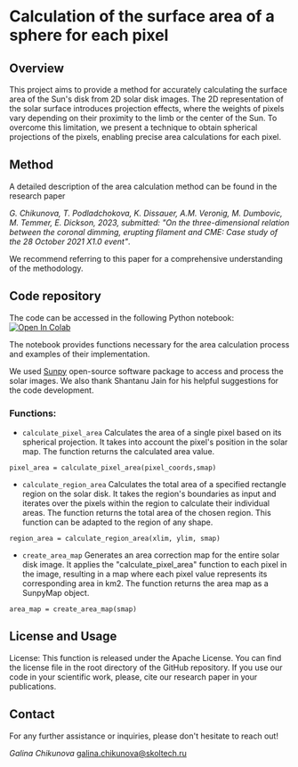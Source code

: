 # Calculation of the surface area of a sphere for each pixel

## Overview

This project aims to provide a method for accurately calculating the surface area of the Sun's disk from 2D solar disk images. The 2D representation of the solar surface introduces projection effects, where the weights of pixels vary depending on their proximity to the limb or the center of the Sun. To overcome this limitation, we present a technique to obtain spherical projections of the pixels, enabling precise area calculations for each pixel.

## Method

A detailed description of the area calculation method can be found in the research paper 

*G. Chikunova, T. Podladchokova, K. Dissauer, A.M. Veronig, M. Dumbovic, M. Temmer, E. Dickson, 2023, submitted: "On the three-dimensional relation between the coronal dimming, erupting filament and CME: Case study of the 28 October 2021 X1.0 event"*. 

We recommend referring to this paper for a comprehensive understanding of the methodology.

## Code repository
The code can be accessed in the following Python notebook:
 [![Open In Colab](https://colab.research.google.com/assets/colab-badge.svg)](https://colab.research.google.com/github/Chigaga/area_calculation/blob/main/area_calculation.ipynb)
 
The notebook provides functions necessary for the area calculation process and examples of their implementation. 

We used [Sunpy](https://docs.sunpy.org/en/stable/) open-source software package to access and process the solar images. We also thank Shantanu Jain for his helpful suggestions for the code development.

### Functions:
- `calculate_pixel_area`
Calculates the area of a single pixel based on its spherical projection. It takes into account the pixel's position in the solar map.  The function returns the calculated area value.
```
pixel_area = calculate_pixel_area(pixel_coords,smap)
```
- `calculate_region_area`
Calculates the total area of a specified rectangle region on the solar disk. It takes the region's boundaries as input and iterates over the pixels within the region to calculate their individual areas. The function returns the total area of the chosen region. This function can be adapted to the region of any shape.
```
region_area = calculate_region_area(xlim, ylim, smap)
```
- `create_area_map`
Generates an area correction map for the entire solar disk image. It applies the "calculate_pixel_area" function to each pixel in the image, resulting in a map where each pixel value represents its corresponding area in km2. The function returns the area map as a SunpyMap object.
```
area_map = create_area_map(smap)
```
## License and Usage
License: This function is released under the Apache License. You can find the license file in the root directory of the GitHub repository. 
If you use our code in your scientific work, please, cite our research paper in your publications.

## Contact
For any further assistance or inquiries, please don't hesitate to reach out!

*Galina Chikunova*
galina.chikunova@skoltech.ru
